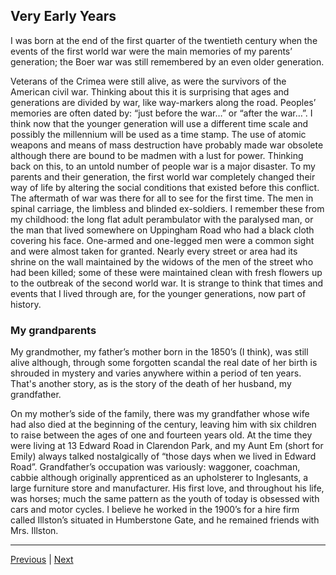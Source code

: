 ## Very Early Years

I was born at the end of the first quarter of the twentieth century when the events of the first world war were the main memories of my parents’ generation; the Boer war was still remembered by an even older generation.

Veterans of the Crimea were still alive, as were the survivors of the American civil war. Thinking about this it is surprising that ages and generations are divided by war, like way-markers along the road. Peoples’ memories are often dated by: “just before the war…” or “after the war…”. I think now that the younger generation will use a different time scale and possibly the millennium will be used as a time stamp. The use of atomic weapons and means of mass destruction have probably made war obsolete although there are bound to be madmen with a lust for power. Thinking back on this, to an untold number of people war is a major disaster. To my parents and their generation, the first world war completely changed their way of life by altering the social conditions that existed before this conflict. The aftermath of war was there for all to see for the first time. The men in spinal carriage, the limbless and blinded ex-soldiers. I remember these from my childhood: the long flat adult perambulator with the paralysed man, or the man that lived somewhere on Uppingham Road who had a black cloth covering his face. One-armed and one-legged men were a common sight and were almost taken for granted. Nearly every street or area had its shrine on the wall maintained by the widows of the men of the street who had been killed; some of these were maintained clean with fresh flowers up to the outbreak of the second world war. It is strange to think that times and events that I lived through are, for the younger generations, now part of history.

### My grandparents

My grandmother, my father’s mother born in the 1850’s (I think), was still alive although, through some forgotten scandal the real date of her birth is shrouded in mystery and varies anywhere within a period of ten years. That's another story, as is the story of the death of her husband, my grandfather.

On my mother’s side of the family, there was my grandfather whose wife had also died at the beginning of the century, leaving him with six children to raise between the ages of one and fourteen years old. At the time they were living at 13 Edward Road in Clarendon Park, and my Aunt Em (short for Emily) always talked nostalgically of “those days when we lived in Edward Road”. Grandfather’s occupation was variously: waggoner, coachman, cabbie although originally apprenticed as an upholsterer to Inglesants, a large furniture store and manufacturer. His first love, and throughout his life, was horses; much the same pattern as the youth of today is obsessed with cars and motor cycles. I believe he worked in the 1900’s for a hire firm called Illston’s situated in Humberstone Gate, and he remained friends with Mrs. Illston.

---

<a href="./WAE-01.html">Previous</a> | <a href="./WAE-03.html">Next</a>